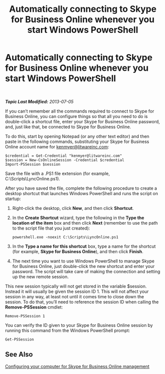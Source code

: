 ﻿---
title: Automatically connecting to Skype for Business Online whenever you start Windows PowerShell
TOCTitle: Automatically connecting to Skype for Business Online whenever you start Windows PowerShell
ms:assetid: 68f76c36-5dd6-48ea-b19a-d65593199e4c
ms:mtpsurl: https://technet.microsoft.com/en-us/library/Dn362799(v=OCS.15)
ms:contentKeyID: 56558816
ms.date: 05/04/2015
mtps_version: v=OCS.15
---

<div data-xmlns="http://www.w3.org/1999/xhtml">

<div class="topic" data-xmlns="http://www.w3.org/1999/xhtml" data-msxsl="urn:schemas-microsoft-com:xslt" data-cs="http://msdn.microsoft.com/en-us/">

<div data-asp="http://msdn2.microsoft.com/asp">

# Automatically connecting to Skype for Business Online whenever you start Windows PowerShell

</div>

<div id="mainSection">

<div id="mainBody">

<span> </span>

_**Topic Last Modified:** 2013-07-05_

If you can’t remember all the commands required to connect to Skype for Business Online, you can configure things so that all you need to do is double-click a shortcut file, enter your Skype for Business Online password, and, just like that, be connected to Skype for Business Online.

To do this, start by opening Notepad (or any other text editor) and then paste in the following commands, substituting your Skype for Business Online account name for kenmyer@litwareinc.com:

    $credential = Get-Credential "kenmyer@litwareinc.com"
    $session = New-CsOnlineSession -Credential $credential 
    Import-PSSession $session

Save the file with a .PS1 file extension (for example, C:\\Scripts\\LyncOnline.ps1).

After you have saved the file, complete the following procedure to create a desktop shortcut that launches Windows PowerShell and runs the script on startup:

1.  Right-click the desktop, click **New**, and then click **Shortcut**.

2.  In the **Create Shortcut** wizard, type the following in the **Type the location of the item** box and then click **Next** (remember to use the path to the script file that you just created):
    
        powershell.exe -noexit C:\Scripts\LyncOnline.ps1

3.  In the **Type a name for this shortcut** box, type a name for the shortcut (for example, **Skype for Business Online**), and then click **Finish**.

4.  The next time you want to use Windows PowerShell to manage Skype for Business Online, just double-click the new shortcut and enter your password. The script will take care of making the connection and setting up the new remote session.

This new session typically will not get stored in the variable $session. Instead it will usually be given the session ID 1. This will not affect your session in any way, at least not until it comes time to close down the session. To do that, you’ll need to reference the session ID when calling the **Remove-PSSession** cmdlet:

    Remove-PSSession 1

You can verify the ID given to your Skype for Business Online session by running this command from the Windows PowerShell prompt:

    Get-PSSession

<div>

## See Also


[Configuring your computer for Skype for Business Online management](configuring-your-computer-for-skype-for-business-online-management.md)  
  

</div>

</div>

<span> </span>

</div>

</div>

</div>

